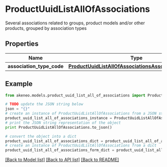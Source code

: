 # ProductUuidListAllOfAssociations

Several associations related to groups, product models and/or other products, grouped by association types

## Properties
Name | Type | Description | Notes
------------ | ------------- | ------------- | -------------
**association_type_code** | [**ProductUuidListAllOfAssociationsAssociationTypeCode**](ProductUuidListAllOfAssociationsAssociationTypeCode.md) |  | [optional] 

## Example

```python
from akeneo.models.product_uuid_list_all_of_associations import ProductUuidListAllOfAssociations

# TODO update the JSON string below
json = "{}"
# create an instance of ProductUuidListAllOfAssociations from a JSON string
product_uuid_list_all_of_associations_instance = ProductUuidListAllOfAssociations.from_json(json)
# print the JSON string representation of the object
print ProductUuidListAllOfAssociations.to_json()

# convert the object into a dict
product_uuid_list_all_of_associations_dict = product_uuid_list_all_of_associations_instance.to_dict()
# create an instance of ProductUuidListAllOfAssociations from a dict
product_uuid_list_all_of_associations_form_dict = product_uuid_list_all_of_associations.from_dict(product_uuid_list_all_of_associations_dict)
```
[[Back to Model list]](../README.md#documentation-for-models) [[Back to API list]](../README.md#documentation-for-api-endpoints) [[Back to README]](../README.md)


